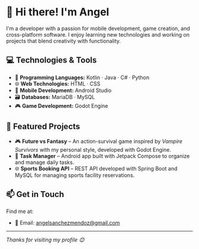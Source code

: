 # 👋 Hi there! I'm Angel

I'm a developer with a passion for mobile development, game creation, and cross-platform software. I enjoy learning new technologies and working on projects that blend creativity with functionality.

## 💻 Technologies & Tools

- 🧠 **Programming Languages:** Kotlin · Java · C# · Python  
- 🌐 **Web Technologies:** HTML · CSS  
- 📱 **Mobile Development:** Android Studio  
- 🗃️ **Databases:** MariaDB · MySQL  
- 🎮 **Game Development:** Godot Engine  

## 🚀 Featured Projects

- 🎮 **Future vs Fantasy** – An action-survival game inspired by *Vampire Survivors* with my personal style, developed with Godot Engine.  
- 📱 **Task Manager** – Android app built with Jetpack Compose to organize and manage daily tasks.  
- 🌐 **Sports Booking API** – REST API developed with Spring Boot and MySQL for managing sports facility reservations.


## 📫 Get in Touch

Find me at:
- 📧 Email: angelsanchezmendoz@gmail.com 

---

_Thanks for visiting my profile 😊_

